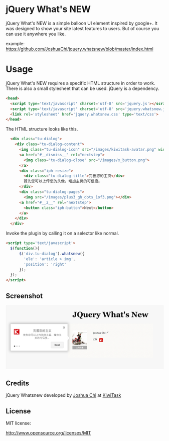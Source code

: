 # jQuery What's NEW 

jQuery What's NEW is a simple balloon UI element inspired by google+.
It was designed to show your site latest features to users. But of course you can use it anywhere you like.

example: https://github.com/JoshuaChi/jquery.whatsnew/blob/master/index.html

# Usage
jQuery What's NEW requires a specific HTML structure in order to work. There is also a small stylesheet that can be used. jQuery is a dependency.

```html
<head>
  <script type='text/javascript' charset='utf-8' src='jquery.js'></script>
  <script type='text/javascript' charset='utf-8' src='jquery.whatsnew.js'></script>
  <link rel='stylesheet' href='jquery.whatsnew.css' type='text/css'>
</head>
```

The HTML structure looks like this.
```html
  <div class="tu-dialog">
    <div class="tu-dialog-content">
      <img class="tu-dialog-icon" src="/images/kiwitask-avatar.png" width='32px' height='32px'>
      <a href="#__dismiss__" rel="nextstep">
        <img class="tu-dialog-close" src="/images/x_button.png">
      </a>
      <div class="iph-resize">
        <div class="tu-dialog-title">完善您的主页</div>
        首先您可以上传您的头像，增加主页的可信度。
      </div>
      <div class="tu-dialog-pages">
        <img src="/images/plus3_gh_dots_1of3.png"></div>
      <a href="#__2__" rel="nextstep">
        <button class="iph-button">Next</button>
      </a>
    </div>
  </div>
```

Invoke the plugin by calling it on a selector like normal.

```html
<script type='text/javascript'>
  $(function(){
      $('div.tu-dialog').whatsnew({
        'ele': 'article > img',
        'position': 'right'
      });
  });
</script>
```

## Screenshot
![jQuery Whatsnew Screenshot](/screenshot.png)

## Credits

jQuery Whatsnew developed by [Joshua Chi](joshokn@gmail.com) at [KiwiTask](http://www.kiwitask.com)


## License

MIT license:

http://www.opensource.org/licenses/MIT
